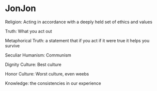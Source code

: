 # JonJon

Religion: Acting in accordance with a deeply held set of ethics and values

Truth: What you act out

Metaphorical Truth: a statement that if you act if it were true it helps you survive

Seculiar Humanism: Communism 

Dignity Culture: Best culture

Honor Culture: Worst culture, even weebs

Knowledge: the consistencies in our experience

